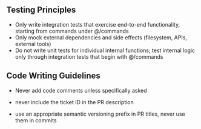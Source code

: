 ## Testing Principles

- Only write integration tests that exercise end-to-end functionality, starting from commands under @/commands
- Only mock external dependencies and side effects (filesystem, APIs, external tools)
- Do not write unit tests for individual internal functions; test internal logic only through integration tests that begin with @/commands

## Code Writing Guidelines

- Never add code comments unless specifically asked

- never include the ticket ID in the PR description
- use an appropriate semantic versioning prefix in PR titles, never use them in commits
